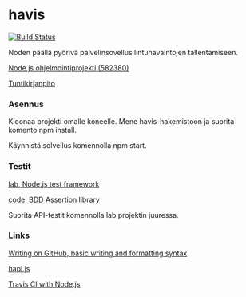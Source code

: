 # havis

[![Build Status](https://travis-ci.org/tzpr/havis.png)](https://travis-ci.org/tzpr/havis)

Noden päällä pyörivä palvelinsovellus lintuhavaintojen tallentamiseen. 

[Node.js ohjelmointiprojekti (582380)](https://www.cs.helsinki.fi/courses/582380/2017/v/k/1)

[Tuntikirjanpito](https://docs.google.com/spreadsheets/d/1NBLY_1rivcEe-nJNlVcYG_qPZA2MytAvqKgr4fHQSiY/edit?usp=sharing)



### Asennus
Kloonaa projekti omalle koneelle. Mene havis-hakemistoon ja suorita komento npm install.

Käynnistä solvellus komennolla npm start.

### Testit
[lab, Node.js test framework](https://github.com/hapijs/lab)

[code, BDD Assertion library](https://github.com/hapijs/code)

Suorita API-testit komennolla lab projektin juuressa.



### Links
[Writing on GitHub, basic writing and formatting syntax](https://help.github.com/articles/basic-writing-and-formatting-syntax/)

[hapi.js](https://hapijs.com/)

[Travis CI with Node.js](https://docs.travis-ci.com/user/languages/javascript-with-nodejs/)
